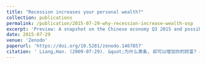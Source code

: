 ```yaml
---
title: "Recession increases your personal wealth?"
collection: publications
permalink: /publication/2015-07-29-why-recession-increase-wealth-osp
excerpt: 'Preview: A snapshot on the Chinese economy Q3 2015 and possible impact onwards'
date: 2015-07-29
venue: 'Zenodo'
paperurl: 'https://doi.org/10.5281/zenodo.1467857'
citation: ' Liang,Han. (2009-07-29). &quot;为什么萧条, 却可以增加你的财富? &quot; <i>Zenodo</i>. '
---
```



<!---
Recommended citation: Liang,Han. (2009-07-29). "为什么萧条, 却可以增加你的财富? " .(Version OAP). <i>Zenodo</i>. 1(1).
s://doi.org/10.5281/zenodo.1467857)
--->

<!---
[![DOI: 10.5281/zenodo.1467857](https://zenodo.org/badge/doi/10.5281/zenodo.1467857.svg)](https://doi.org/10.5281/zenodo.1467857)
--->


